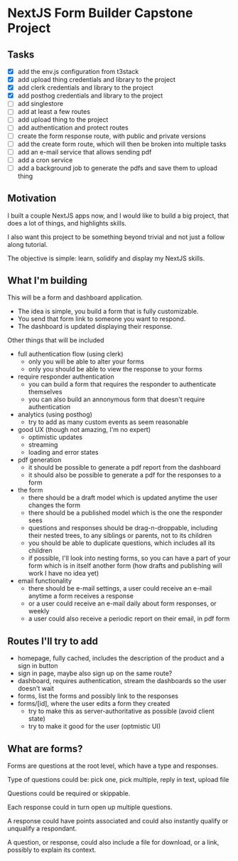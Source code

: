 # NextJS Form Builder Capstone Project

## Tasks

- [x] add the env.js configuration from t3stack
- [x] add upload thing credentials and library to the project
- [x] add clerk credentials and library to the project
- [x] add posthog credentials and library to the project
- [ ] add singlestore
- [ ] add at least a few routes
- [ ] add upload thing to the project
- [ ] add authentication and protect routes
- [ ] create the form response route, with public and private versions
- [ ] add the create form route, which will then be broken into multiple tasks
- [ ] add an e-mail service that allows sending pdf
- [ ] add a cron service
- [ ] add a background job to generate the pdfs and save them to upload thing

## Motivation

I built a couple NextJS apps now, and I would like to build a big project, that does a lot of things, and highlights skills.

I also want this project to be something beyond trivial and not just a follow along tutorial.

The objective is simple: learn, solidify and display my NextJS skills.

## What I'm building

This will be a form and dashboard application.

- The idea is simple, you build a form that is fully customizable.
- You send that form link to someone you want to respond.
- The dashboard is updated displaying their response.

Other things that will be included

- full authentication flow (using clerk)
  - only you will be able to alter your forms
  - only you should be able to view the response to your forms
- require responder authentication
  - you can build a form that requires the responder to authenticate themselves
  - you can also build an annonymous form that doesn't require authentication
- analytics (using posthog)
  - try to add as many custom events as seem reasonable
- good UX (though not amazing, I'm no expert)
  - optimistic updates
  - streaming
  - loading and error states
- pdf generation
  - it should be possible to generate a pdf report from the dashboard
  - it should also be possible to generate a pdf for the responses to a form
- the form
  - there should be a draft model which is updated anytime the user changes the form
  - there should be a published model which is the one the responder sees
  - questions and responses should be drag-n-droppable, including their nested trees, to any siblings or parents, not to its children
  - you should be able to duplicate questions, which includes all its children
  - if possible, I'll look into nesting forms, so you can have a part of your form which is in itself another form (how drafts and publishing will work I have no idea yet)
- email functionality
  - there should be e-mail settings, a user could receive an e-mail anytime a form receives a response
  - or a user could receive an e-mail daily about form responses, or weekly
  - a user could also receive a periodic report on their email, in pdf form

## Routes I'll try to add

- homepage, fully cached, includes the description of the product and a sign in button
- sign in page, maybe also sign up on the same route?
- dashboard, requires authentication, stream the dashboards so the user doesn't wait
- forms, list the forms and possibly link to the responses
- forms/[id], where the user edits a form they created
  - try to make this as server-authoritative as possible (avoid client state)
  - try to make it good for the user (optmistic UI)

## What are forms?

Forms are questions at the root level, which have a type and responses.

Type of questions could be: pick one, pick multiple, reply in text, upload file

Questions could be required or skippable.

Each response could in turn open up multiple questions.

A response could have points associated and could also instantly qualify or unqualify a respondant.

A question, or response, could also include a file for download, or a link, possibly to explain its context.
